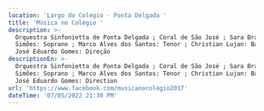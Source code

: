 ```yaml
---
location: 'Largo do Colégio - Ponta Delgada '
title: 'Música no Colégio '
description: >-
  Orquestra Sinfonietta de Ponta Delgada ; Coral de São José ; Sara Braga
  Simões: Soprano ; Marco Alves dos Santos: Tenor ; Christian Lujan: Barítono ;
  José Eduardo Gomes: Direção 
descriptionEn: >-
  Orquestra Sinfonietta de Ponta Delgada ; Coral de São José ; Sara Braga
  Simões: Soprano ; Marco Alves dos Santos: Tenor ; Christian Lujan: Baryton ;
  José Eduardo Gomes: Direction
url: 'https://www.facebook.com/musicanocolegio2017'
dateTime: '07/05/2022 21:30 PM'
---
```


